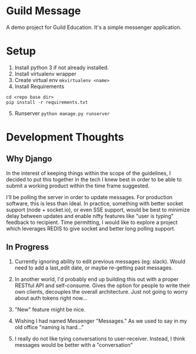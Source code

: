 # Guild Message
A demo project for Guild Education.  It's a simple messenger application.

# Setup
1.  Install python 3 if not already installed.
2.  Install virtualenv wrapper
3.  Create virtual env ```mkvirtualenv <name>```
4.  Install Requirements
```
cd <repo base dir>
pip install -r requirements.txt
```
5.  Runserver ```python manage.py runserver```

# Development Thoughts
## Why Django
In the interest of keeping things within the scope of the guidelines, I decided to put this together in the tech I knew best in order to be able to submit a working product within the time frame suggested.

I'll be polling the server in order to update messages.  For production software, this is less than ideal.  In practice, something with better socket support (node + socket.io), or even SSE support, would be best to minimize delay between updates and enable nifty features like "user is typing" feedback to recipient.  Time permitting, I would like to explore a project which leverages REDIS to give socket and better long polling support.

## In Progress
1. Currently ignoring ability to edit previous messages (eg: slack).  Would need to add a last_edit date, or maybe re-getting past messages.

2. In another world, I'd probably end up building this out with a proper RESTful API and self-consume.  Gives the option for people to write their own clients, decouples the overall architecture.  Just not going to worry about auth tokens right now...

3. "New" feature might be nice.

4. Wishing I had named Messenger "Messages."  As we used to say in my old office "naming is hard..."

5.  I really do not like tying conversations to user-receiver.  Instead, I think messages would be better with a "conversation"	